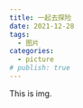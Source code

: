 ```yaml
---
title: 一起去探险
date: 2021-12-28
tags:
  - 图片
categories:
  - picture
# publish: true
---
```


This is img.